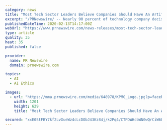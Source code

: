 ```yaml
---
category: news
title: "Most Tech Sector Leaders Believe Companies Should Have An Artificial Intelligence Ethics Policy: KPMG Report"
excerpt: "/PRNewswire/ -- Nearly 90 percent of technology company decision-makers believe companies in all industries should implement an AI ethics policy to help"
publishedDateTime: 2020-02-13T14:17:00Z
webUrl: "https://www.prnewswire.com/news-releases/most-tech-sector-leaders-believe-companies-should-have-an-artificial-intelligence-ethics-policy-kpmg-report-301004109.html"
type: article
quality: 35
heat: 35
published: false

provider:
  name: PR Newswire
  domain: prnewswire.com

topics:
  - AI
  - AI Ethics

images:
  - url: "https://mma.prnewswire.com/media/648978/KPMG_Logo.jpg?p=facebook"
    width: 1201
    height: 629
    title: "Most Tech Sector Leaders Believe Companies Should Have An Artificial Intelligence Ethics Policy: KPMG Report"

secured: "xxE0StFBY7kf2LvXueWz4cLcDObJ43Kz84j/k2Pq4/CTPDWHcbWN0wQrCiW6L++zYEJzF/3k/aai9aCOWBkxOEt+6CiPWPel3jWsIJLakQuhJQQqbM2/gcy5JCVbgJzjlHxAVrSNOCXG+Hz8QBlAbrCjKN0cVrqEYJ59XR6WfxvE49wm4j90OFMKpt024A0wESl8JQYsMMIN1QYlD25uUzSX7dBaVGhJL1mezWRwROEZCZlWXkjtb0RoRBdBmGPSPER5HrWwQjPSVM84n45oM5Ryrfee1N+gSQySQmZTJ6+bPIE/107PNLrTcbm8CzMkaqA8QhFGTAR5Q4Cwyr5doOclbyKzLbeLaYPjnNLt7M8e5JnTzsJbt2JpzAEZ6lkO+RQvNFWzu8uUQCTE0Aex11c7cnNBPrOBdx/GNigcSzFLMNExuI5VfhIGoIOgL7Evao/OeuvI0H/XsQPFHlUJ9J5nQET3OCBar8GmF1S2xKQ=;c3I3ljhRuOubrdHlobWYaA=="
---
```


